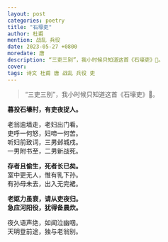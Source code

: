 ```yaml
---
layout: post
categories: poetry
title: "石壕吏"
author: 杜甫
mention: 战乱 兵役
date: 2023-05-27 +0800
moredate: 唐
description: “三吏三别”，我小时候只知道这首《石壕吏》🙁。
cover: 
tags: 诗文 杜甫 唐 战乱 兵役 吏
---
```


> “三吏三别”，我小时候只知道这首《石壕吏》🙁。

**暮投石壕村，有吏夜捉人。**

老翁逾墙走，老妇出门看。  
吏呼一何怒，妇啼一何苦。  
听妇前致词，三男邺城戍。  
一男附书至，二男新战死。

**存者且偷生，死者长已矣。**  
室中更无人，惟有乳下孙。  
有孙母未去，出入无完裙。

**老妪力虽衰，请从吏夜归。**  
**急应河阳役，犹得备晨炊。**  

夜久语声绝，如闻泣幽咽。  
天明登前途，独与老翁别。